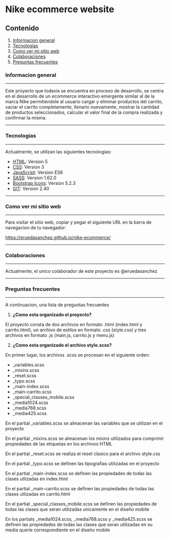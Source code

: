# Nike ecommerce website

## Contenido
1. [Informacion general](#general-info)
2. [Tecnologias](#technologies)
3. [Como ver mi sitio web](#installation)
4. [Colaboraciones](#collaboration)
5. [Preguntas frecuentes](#faqs)

### Informacion general
***
Este proyecto que todavia se encuentra en proceso de desarrollo, se centra en el desarrollo de un ecommerce interactivo emergente similar al de la marca Nike permitiendole al usuario cargar y eliminar productos del carrito, vaciar el carrito completamente, llenarlo nuevamente, mostrar la cantidad de productos seleccionados, calcular el valor final de la compra realizada y confirmar la misma.
***

### Tecnologias
***
Actualmente, se utilizan las siguientes tecnologias:
* [HTML](): Version 5 
* [CSS](): Version 3
* [JavaScript](): Version ES6
* [SASS](): Version 1.62.0
* [Bootstrap Icons](): Version 5.2.3
* [GIT](): Version 2.40

***

### Como ver mi sitio web
***
Para visitar el sitio web, copiar y pegar el siguiente URL en la barra de navegacion de tu navegador:

https://eruedasanchez.github.io/nike-ecommerce/
***
### Colaboraciones
***
Actualmente, el unico colaborador de este proyecto es @eruedasanchez
***
### Preguntas frecuentes
***
A continuacion, una lista de preguntas frecuentes

1. **¿Como esta organizado el proyecto?**

El proyecto consta de dos archivos en formato .html (index.html y carrito.html), un archivo de estilos en formato .css (style.css) y tres archivos en formato .js (main.js, carrito.js y menu.js)  

2. **¿Como esta organizado el archivo style.scss?** 

En primer lugar, los archivos .scss se procesan en el siguiente orden: 
* _variables.scss
* _mixins.scss
* _reset.scss
* _typo.scss
* _main-index.scss
* _main-carrito.scss
* _special_classes_mobile.scss
* _media1024.scss
* _media768.scss
* _media425.scss

En el partial _variables.scss se almacenan las variables que se utilizan en el proyecto

En el partial _mixins.scss se almacenan los mixins utilizados para comprimir propiedades de las etiquetas en los archivos HTML

En el partial _reset.scss se realiza el reset clasico para el archivo style.css

En el partial _typo.scss se definen las tipografias utilizadas en el proyecto

En el partial _main-index.scss se definen las propiedades de todas las clases utlizadas en index.html

En el partial _main-carrito.scss se definen las propiedades de todas las clases utlizadas en carrito.html

En el partial _special_classes_mobile.scss se definen las propiedades de todas las clases que seran utilizadas unicamente en el diseño mobile

En los partials _media1024.scss, _media768.scss y _media425.scss se definen las propiedades de todas las clases que seran utilizadas en su media querie correspondiente en el diseño mobile



 



